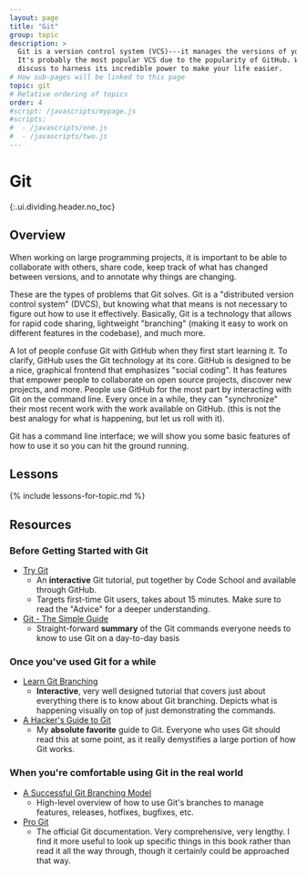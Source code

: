 ```yaml
---
layout: page
title: "Git"
group: topic
description: >
  Git is a version control system (VCS)---it manages the versions of your code.
  It's probably the most popular VCS due to the popularity of GitHub. We'll
  discuss to harness its incredible power to make your life easier.
# How sub-pages will be linked to this page
topic: git
# Relative ordering of topics
order: 4
#script: /javascripts/mypage.js
#scripts:
#  - /javascripts/one.js
#  - /javascripts/two.js
---
```



# Git
{:.ui.dividing.header.no_toc}

## Overview

When working on large programming projects, it is important to be able to
collaborate with others, share code, keep track of what has changed between
versions, and to annotate why things are changing.

These are the types of problems that Git solves. Git is a "distributed version
control system" (DVCS), but knowing what that means is not necessary to figure
out how to use it effectively. Basically, Git is a technology that allows for
rapid code sharing, lightweight "branching" (making it easy to work on different
features in the codebase), and much more.

A lot of people confuse Git with GitHub when they first start learning it. To
clarify, GitHub uses the Git technology at its core. GitHub is designed to be a
nice, graphical frontend that emphasizes "social coding". It has features that
empower people to collaborate on open source projects, discover new projects,
and more. People use GitHub for the most part by interacting with Git on the
command line. Every once in a while, they can "synchronize" their most recent
work with the work available on GitHub. (this is not the best analogy for what is
happening, but let us roll with it).

Git has a command line interface; we will show you some basic features of
how to use it so you can hit the ground running.

## Lessons

{% include lessons-for-topic.md %}

## Resources

### Before Getting Started with Git

- [Try Git][trygit]
  - An __interactive__ Git tutorial, put together by Code School and available
    through GitHub.
  - Targets first-time Git users, takes about 15 minutes. Make sure to read the
    "Advice" for a deeper understanding.
- [Git - The Simple Guide][simplegit]
  - Straight-forward __summary__ of the Git commands everyone needs to know to
    use Git on a day-to-day basis

### Once you've used Git for a while

- [Learn Git Branching][gitbranching]
  - __Interactive__, very well designed tutorial that covers just about
    everything there is to know about Git branching. Depicts what is happening
    visually on top of just demonstrating the commands.
- [A Hacker's Guide to Git][hackersguide]
  - My __absolute favorite__ guide to Git. Everyone who uses Git should read
    this at some point, as it really demystifies a large portion of how Git
    works.

### When you're comfortable using Git in the real world

- [A Successful Git Branching Model][gitflow]
  - High-level overview of how to use Git's branches to manage features,
    releases, hotfixes, bugfixes, etc.
- [Pro Git][progit]
  - The official Git documentation. Very comprehensive, very lengthy. I find it
    more useful to look up specific things in this book rather than read it all
    the way through, though it certainly could be approached that way.

[trygit]:       https://try.github.io/
[simplegit]:    http://rogerdudler.github.io/git-guide/
[gitbranching]: http://pcottle.github.io/learnGitBranching/
[hackersguide]: https://wildlyinaccurate.com/a-hackers-guide-to-git
[gitflow]:      http://nvie.com/posts/a-successful-git-branching-model/
[progit]:       http://git-scm.com/book/
